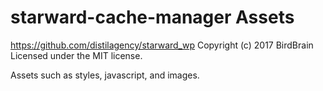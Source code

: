 # starward-cache-manager Assets #
https://github.com/distilagency/starward_wp
Copyright (c) 2017 BirdBrain
Licensed under the MIT license.

Assets such as styles, javascript, and images.